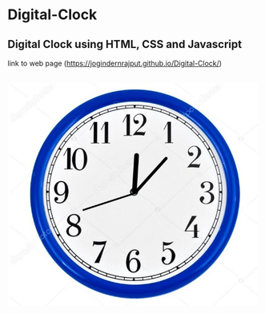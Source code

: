# Digital-Clock
## Digital Clock using HTML, CSS and Javascript
link to web page (https://jogindernrajput.github.io/Digital-Clock/)
</br>
</br>
<!-- ![clock](Clock.jpeg) -->
<img src="Clock.jpeg" width="500">
